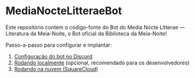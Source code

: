 # MediaNocteLitteraeBot

Este repositório contém o código-fonte do Bot do Media Nocte Litterae — Literatura da Meia-Noite, o Bot oficial da Biblioteca da Meia-Noite!

Passo-a-passo para configurar e implantar:

1. [Configuração do bot no Discord](manuais/configuracaoBotDiscord.md)
2. [Rodando localmente](manuais/rodandoLocalmente.md) (opcional, recomendado para os desenvolvedores)
3. [Rodando na nuvem (SquareCloud)](manuais/hospedandoNaNuvem.md)
